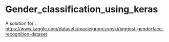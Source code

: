 # Gender_classification_using_keras
A solution for : https://www.kaggle.com/datasets/maciejgronczynski/biggest-genderface-recognition-dataset
